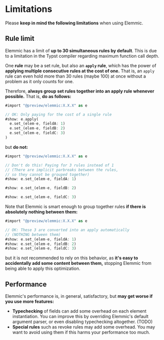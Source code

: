 # Limitations

Please **keep in mind the following limitations** when using Elemmic.

## Rule limit

Elemmic has a limit of **up to 30 simultaneous rules by default**. This is due to a limitation in the
Typst compiler regarding maximum function call depth.

One **rule** may be a set rule, but also an **`apply` rule**, which has the power of **applying multiple consecutive rules at the cost of one.**
That is, an `apply` rule can even hold more than 30 rules (maybe 100) at once without a problem as it only counts for one.

Therefore, **always group set rules together into an apply rule whenever possible.** That is, **do as follows:**

```rs
#import "@preview/elemmic:X.X.X" as e

// OK: Only paying for the cost of a single rule
#show: e.apply(
  e.set_(elem-e, fieldA: 1)
  e.set_(elem-e, fieldB: 2)
  e.set_(elem-e, fieldC: 3)
)
```

but **do not:**

```rs
#import "@preview/elemmic:X.X.X" as e

// Don't do this! Paying for 3 rules instead of 1
// (There are implicit parbreaks between the rules,
// so they cannot be grouped together)
#show: e.set_(elem-e, fieldA: 1)

#show: e.set_(elem-e, fieldB: 2)

#show: e.set_(elem-e, fieldC: 3)
```

Note that Elemmic is smart enough to group together rules **if there is absolutely nothing between them:**

```rs
#import "@preview/elemmic:X.X.X" as e

// OK: These 3 are converted into an apply automatically
// (NOTHING between them)
#show: e.set_(elem-e, fieldA: 1)
#show: e.set_(elem-e, fieldB: 2)
#show: e.set_(elem-e, fieldC: 3)
```

but it is not recommended to rely on this behavior, as **it's easy to accidentally add some content between them,** stopping Elemmic from being able to apply this optimization.

## Performance

Elemmic's performance is, in general, satisfactory, but **may get worse if you use more features:**

- **Typechecking** of fields can add some overhead on each element instantiation. You can improve this by overriding Elemmic's default argument parser, or even disabling typechecking altogether. (TODO)
- **Special rules** such as revoke rules may add some overhead. You may want to avoid using them if this harms your performance too much.
